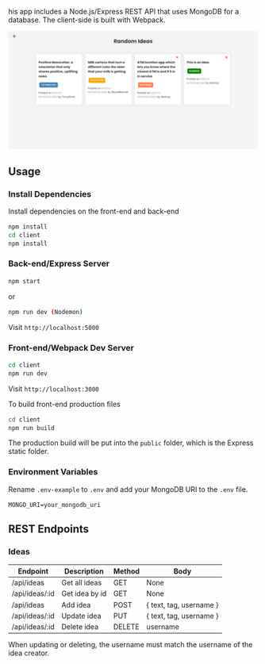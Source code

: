 his app includes a Node.js/Express REST API that uses MongoDB for a database. The client-side is built with Webpack.

![randomideas](images/randomideas.png)

## Usage

### Install Dependencies

Install dependencies on the front-end and back-end

```bash
npm install
cd client
npm install
```

### Back-end/Express Server

```bash
npm start
```

or

```bash
npm run dev (Nodemon)
```

Visit `http://localhost:5000`

### Front-end/Webpack Dev Server

```bash
cd client
npm run dev
```

Visit `http://localhost:3000`

To build front-end production files

```bash
cd client
npm run build
```

The production build will be put into the `public` folder, which is the Express static folder.

### Environment Variables

Rename `.env-example` to `.env` and add your MongoDB URI to the `.env` file.

```
MONGO_URI=your_mongodb_uri
```

## REST Endpoints

### Ideas

| Endpoint       | Description    | Method | Body                    |
| -------------- | -------------- | ------ | ----------------------- |
| /api/ideas     | Get all ideas  | GET    | None                    |
| /api/ideas/:id | Get idea by id | GET    | None                    |
| /api/ideas     | Add idea       | POST   | { text, tag, username } |
| /api/ideas/:id | Update idea    | PUT    | { text, tag, username } |
| /api/ideas/:id | Delete idea    | DELETE | username                |

When updating or deleting, the username must match the username of the idea creator.
